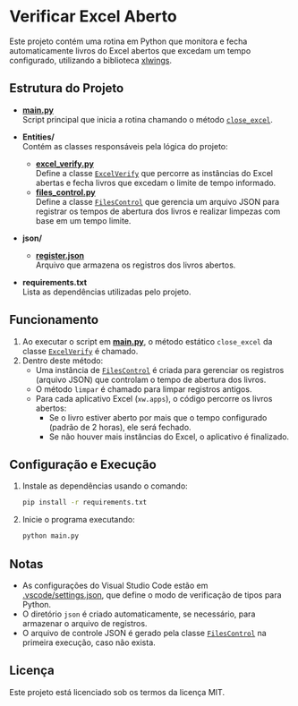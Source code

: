 # Verificar Excel Aberto

Este projeto contém uma rotina em Python que monitora e fecha automaticamente livros do Excel abertos que excedam um tempo configurado, utilizando a biblioteca [xlwings](https://docs.xlwings.org/en/stable/).

## Estrutura do Projeto

- **[main.py](main.py)**  
  Script principal que inicia a rotina chamando o método [`close_excel`](Entities/excel_verify.py).

- **Entities/**  
  Contém as classes responsáveis pela lógica do projeto:
  - **[excel_verify.py](Entities/excel_verify.py)**  
    Define a classe [`ExcelVerify`](Entities/excel_verify.py) que percorre as instâncias do Excel abertas e fecha livros que excedam o limite de tempo informado.
  - **[files_control.py](Entities/files_control.py)**  
    Define a classe [`FilesControl`](Entities/files_control.py) que gerencia um arquivo JSON para registrar os tempos de abertura dos livros e realizar limpezas com base em um tempo limite.

- **json/**  
  - **[register.json](json/register.json)**  
    Arquivo que armazena os registros dos livros abertos.

- **requirements.txt**  
  Lista as dependências utilizadas pelo projeto.

## Funcionamento

1. Ao executar o script em **[main.py](main.py)**, o método estático `close_excel` da classe [`ExcelVerify`](Entities/excel_verify.py) é chamado.
2. Dentro deste método:
   - Uma instância de [`FilesControl`](Entities/files_control.py) é criada para gerenciar os registros (arquivo JSON) que controlam o tempo de abertura dos livros.
   - O método `limpar` é chamado para limpar registros antigos.
   - Para cada aplicativo Excel (`xw.apps`), o código percorre os livros abertos:
     - Se o livro estiver aberto por mais que o tempo configurado (padrão de 2 horas), ele será fechado.
     - Se não houver mais instâncias do Excel, o aplicativo é finalizado.
     
## Configuração e Execução

1. Instale as dependências usando o comando:
    ```sh
    pip install -r requirements.txt
    ```
2. Inicie o programa executando:
    ```sh
    python main.py
    ```

## Notas

- As configurações do Visual Studio Code estão em [.vscode/settings.json](.vscode/settings.json), que define o modo de verificação de tipos para Python.
- O diretório `json` é criado automaticamente, se necessário, para armazenar o arquivo de registros.
- O arquivo de controle JSON é gerado pela classe [`FilesControl`](Entities/files_control.py) na primeira execução, caso não exista.

## Licença

Este projeto está licenciado sob os termos da licença MIT.